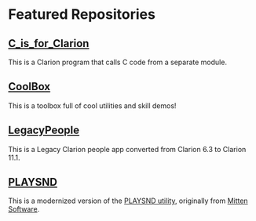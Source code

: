 # Featured Repositories


## [C_is_for_Clarion](https://github.com/StevenSchifter/ClarionProjects/tree/main/C_is_for_Clarion)
This is a Clarion program that calls C code from a separate module.

## [CoolBox](https://github.com/StevenSchifter/ClarionProjects/tree/main/CoolBox)
This is a toolbox full of cool utilities and skill demos!

## [LegacyPeople](https://github.com/StevenSchifter/ClarionProjects/tree/main/LegacyPeople)
This is a Legacy Clarion people app converted from Clarion 6.3 to Clarion 11.1.

## [PLAYSND](https://github.com/StevenSchifter/ClarionProjects/tree/main/PLAYSND)
This is a modernized version of the [PLAYSND utility](https://www.mittensoftware.com/DL/PLAYSND.ZIP), originally from [Mitten Software](https://www.mittensoftware.com/Downloads.htm).
